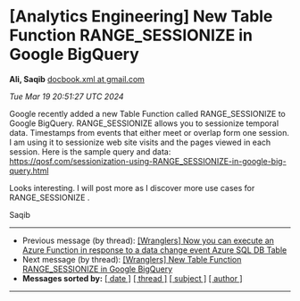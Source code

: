 









[Analytics Engineering] New Table Function RANGE\_SESSIONIZE in Google BigQuery
===============================================================================


**Ali, Saqib**
[docbook.xml at gmail.com](mailto:wranglers%40analyticsengineering.net?Subject=Re%3A%20%5BWranglers%5D%20New%20Table%20Function%20RANGE_SESSIONIZE%20in%20Google%20BigQuery&In-Reply-To=%3CCABDm0O92sLj5Xfn9Kc6KDxkEuXmPuc9x1CNVBh6cXaoY3Y7jwQ%40mail.gmail.com%3E "[Wranglers] New Table Function RANGE_SESSIONIZE in Google BigQuery")   

*Tue Mar 19 20:51:27 UTC 2024*  

Google recently added a new Table Function called RANGE\_SESSIONIZE to
Google BigQuery. RANGE\_SESSIONIZE allows you to sessionize temporal data.
Timestamps from events that either meet or overlap form one session. I am
using it to sessionize web site visits and the pages viewed in each
session. Here is the sample query and data:
<https://qosf.com/sessionization-using-RANGE_SESSIONIZE-in-google-big-query.html>

Looks interesting. I will post more as I discover more use cases for
RANGE\_SESSIONIZE .

Saqib
  
  




---


* Previous message (by thread): [[Wranglers] Now you can execute an Azure Function in response to a data change event Azure SQL DB Table](000021.html)
* Next message (by thread): [[Wranglers] New Table Function RANGE\_SESSIONIZE in Google BigQuery](000023.html)
* **Messages sorted by:**
[[ date ]](date.html#22)
[[ thread ]](thread.html#22)
[[ subject ]](subject.html#22)
[[ author ]](author.html#22)




---


  




